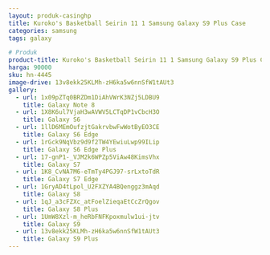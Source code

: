 ```yaml
---
layout: produk-casinghp
title: Kuroko's Basketball Seirin 11 1 Samsung Galaxy S9 Plus Case
categories: samsung
tags: galaxy

# Produk
product-title: Kuroko's Basketball Seirin 11 1 Samsung Galaxy S9 Plus Case
harga: 90000
sku: hn-4445
image-drive: 13v8ekk25KLMh-zH6ka5w6nnSfW1tAUt3
gallery:
  - url: 1x09pZTq0BRZDm1DiAhVWrK3NZj5LDBU9
    title: Galaxy Note 8
  - url: 1X8K6ul7VjaH3wAVWV5LCTqDP1vCbcH3O
    title: Galaxy S6
  - url: 1llD6MEmOufzjtGakrvbwFwWotByEO3CE
    title: Galaxy S6 Edge
  - url: 1rGck9NqVbz9d9f2TW4YEwiuLwp99ILip
    title: Galaxy S6 Edge Plus
  - url: 17-gnP1-_VJM2k6WPZp5ViAw48KimsVhx
    title: Galaxy S7
  - url: 1K8_CvNA7M6-eTmTy4PGJ97-srLxtoTdR
    title: Galaxy S7 Edge
  - url: 1GryAD4tLpol_U2FXZYA4BQenggz3mAqd
    title: Galaxy S8
  - url: 1qJ_a3cFZXc_atFoelZieqaEtCcZrQgov
    title: Galaxy S8 Plus
  - url: 1UmW8Xzl-m_heRbFNFKpoxmulw1ui-jtv
    title: Galaxy S9
  - url: 13v8ekk25KLMh-zH6ka5w6nnSfW1tAUt3
    title: Galaxy S9 Plus
---
```

